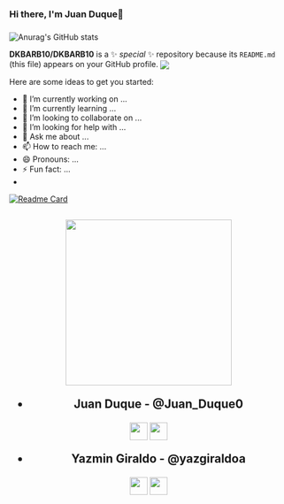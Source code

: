 ### Hi there, I'm Juan Duque👋

   
  
### 
![Anurag's GitHub stats](https://github-readme-stats.vercel.app/api?username=DKBARB10&show_icons=true)


**DKBARB10/DKBARB10** is a ✨ _special_ ✨ repository because its `README.md` (this file) appears on your GitHub profile.
  <img align="center" src="https://github-readme-stats.vercel.app/api/top-langs/?username=DKBARB10&layout=compact&theme=radical" />
 
Here are some ideas to get you started:

- 🔭 I’m currently working on ...
- 🌱 I’m currently learning ...
- 👯 I’m looking to collaborate on ...
- 🤔 I’m looking for help with ...
- 💬 Ask me about ...
- 📫 How to reach me: ...
- 😄 Pronouns: ...
- ⚡ Fun fact: ...
- 
[![Readme Card](https://github-readme-stats.vercel.app/api/pin/?username=DKBARB10&repo=holbertonschool-low_level_programming)](https://github.com/DKBARB10/holbertonschool-low_level_programming)


<h2 ### Authors
    align = 'center' ><img src='https://raw.githubusercontent.com/ShahriarShafin/ShahriarShafin/main/Assets/handshake.gif' width="300px"> 

* **Juan Duque** - @Juan_Duque0 

<a href = 'https://www.twitter.com/@juan_duque0'> <img width = '32px' align= 'center' src="https://raw.githubusercontent.com/rahulbanerjee26/githubAboutMeGenerator/main/icons/twitter.svg"/></a> 
<a href = 'https://www.github.com/DKBARB10'> <img width = '32px' align= 'center' src="https://raw.githubusercontent.com/rahulbanerjee26/githubAboutMeGenerator/main/icons/github.svg"/></a> 

* **Yazmin Giraldo** - @yazgiraldoa 

<a href = 'https://www.twitter.com/@yazgiraldoa'> <img width = '32px' align= 'center' src="https://raw.githubusercontent.com/rahulbanerjee26/githubAboutMeGenerator/main/icons/twitter.svg"/></a> 
<a href = 'https://www.github.com/yazgiraldoa'> <img width = '32px' align= 'center' src="https://raw.githubusercontent.com/rahulbanerjee26/githubAboutMeGenerator/main/icons/github.svg"/></a> 
</h2>
